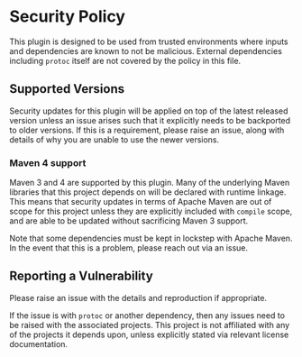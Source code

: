 # Security Policy

This plugin is designed to be used from trusted environments where inputs
and dependencies are known to not be malicious. External dependencies
including `protoc` itself are not covered by the policy in this file.

## Supported Versions

Security updates for this plugin will be applied on top of the
latest released version unless an issue arises such that it explicitly
needs to be backported to older versions. If this is a requirement, 
please raise an issue, along with details of why you are unable to use
the newer versions.

### Maven 4 support

Maven 3 and 4 are supported by this plugin. Many of the underlying Maven libraries
that this project depends on will be declared with runtime linkage. This means
that security updates in terms of Apache Maven are out of scope for this project
unless they are explicitly included with `compile` scope, and are able to be
updated without sacrificing Maven 3 support.

Note that some dependencies must be kept in lockstep with Apache Maven. In the event that this
is a problem, please reach out via an issue.

## Reporting a Vulnerability

Please raise an issue with the details and reproduction if appropriate.

If the issue is with `protoc` or another dependency, then any issues need
to be raised with the associated projects. This project is not affiliated
with any of the projects it depends upon, unless explicitly stated via relevant license documentation.
